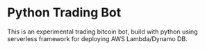 # Python Trading Bot

This is an experimental trading bitcoin bot, build with python using serverless framework for deploying AWS Lambda/Dynamo DB.

